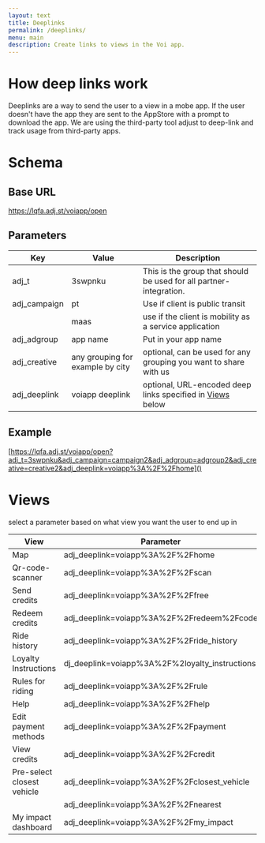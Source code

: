 ```yaml
---
layout: text
title: Deeplinks
permalink: /deeplinks/
menu: main
description: Create links to views in the Voi app.
---
```


# How deep links work
Deeplinks are a way to send the user to a view in a mobe app. If the user doesn't have the app they are sent to the AppStore with a prompt to download the app. We are using the third-party tool adjust to deep-link and track usage from third-party apps.

# Schema

## Base URL
https://lqfa.adj.st/voiapp/open

## Parameters

|Key|Value|Description|
|---|---|---|
|adj_t|3swpnku|This is the group that should be used for all partner-integration.|
|adj_campaign|pt|Use if client is public transit|
||maas|use if the client is mobility as a service application|
|adj_adgroup|app name|Put in your app name|
|adj_creative|any grouping for example by city|optional, can be used for any grouping you want to share with us|
|adj_deeplink|voiapp deeplink|optional, URL-encoded deep links specified in [Views](#views) below|

## Example
[https://lqfa.adj.st/voiapp/open?adj_t=3swpnku&adj_campaign=campaign2&adj_adgroup=adgroup2&adj_creative=creative2&adj_deeplink=voiapp%3A%2F%2Fhome]()

# Views
select a parameter based on what view you want the user to end up in

|View|Parameter|
|---|---|
|Map|adj_deeplink=voiapp%3A%2F%2Fhome|
|Qr-code-scanner|adj_deeplink=voiapp%3A%2F%2Fscan|
|Send credits|adj_deeplink=voiapp%3A%2F%2Ffree|
|Redeem credits|adj_deeplink=voiapp%3A%2F%2Fredeem%2Fcode|
|Ride history|adj_deeplink=voiapp%3A%2F%2Fride_history|
|Loyalty Instructions|dj_deeplink=voiapp%3A%2F%2loyalty_instructions|
|Rules for riding |adj_deeplink=voiapp%3A%2F%2Frule|
|Help |adj_deeplink=voiapp%3A%2F%2Fhelp|
|Edit payment methods |adj_deeplink=voiapp%3A%2F%2Fpayment|
|View credits |adj_deeplink=voiapp%3A%2F%2Fcredit|
|Pre-select closest vehicle |adj_deeplink=voiapp%3A%2F%2Fclosest_vehicle|
||adj_deeplink=voiapp%3A%2F%2Fnearest|
|My impact dashboard |adj_deeplink=voiapp%3A%2F%2Fmy_impact|
